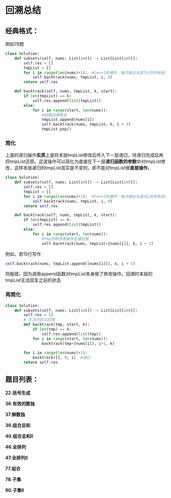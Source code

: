 # 回溯总结

## 经典格式：

例如78题

```python
class Solution:
    def subsets(self, nums: List[int]) -> List[List[int]]:
        self.res = []
        tmpList = []
        for i in range(len(nums)+1):  #len+1轮循环，每次输出长度为i的所有组合
            self.backtrack(nums, tmpList, i, 0)
        return self.res

    def backtrack(self, nums, tmpList, k, start):
        if len(tmpList) == k:
            self.res.append(list(tmpList))
        else:
            for i in range(start, len(nums)):
                #经典回溯格式
                tmpList.append(nums[i])
                self.backtrack(nums, tmpList, k, i + 1)
                tmpList.pop()
```

### 简化

上面的递归操作**实质**上是将本层tmpList修改后传入下一层递归，待递归完成后再将tmpList还原。这波操作可以简化为直接在下一层**递归函数的参数**中对tmpList修改，这样本层递归的tmpList其实是不变的，即不能对tmpList做**直接操作**。

```python
class Solution:
    def subsets(self, nums: List[int]) -> List[List[int]]:
        self.res = []
        tmpList = []
        for i in range(len(nums)+1):  #len+1轮循环，每次输出长度为i的所有组合
            self.backtrack(nums, tmpList, i, 0)
        return self.res

    def backtrack(self, nums, tmpList, k, start):
        if len(tmpList) == k:
            self.res.append(list(tmpList))
        else:
            for i in range(start, len(nums)):    
                #tmp的修改直接写在递归里
                self.backtrack(nums, tmpList+[nums[i]], k, i + 1)
```

例如，若15行写作

```python
self.backtrack(nums, tmpList.append([nums[i]]), k, i + 1)
```
则报错，因为调用append函数对tmpList本身做了修改操作。回溯时本层的tmpList无法回复之前的状态

### 再简化
```python
class Solution:
    def subsets(self, nums: List[int]) -> List[List[int]]:
        self.res = []
        # 方法内定义回溯
        def backtrack(tmp, start, k):
            if len(tmp) == k:
                self.res.append(list(tmp))
            for i in range(start, len(nums)):
                backtrack(tmp+[nums[i]], i+1, k)
        
        for i in range(len(nums)+1):
            backtrack([], 0, i)  #递归
        return self.res
```
## 题目列表：

**22.括号生成**

**36.有效的数独**

**37.解数独**

**39.组合总和**

**40.组合总和Ⅱ**

**46.全排列**

**47.全排列Ⅱ**

**77.组合**

**78.子集**

**90.子集Ⅱ**


